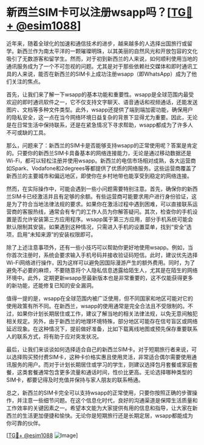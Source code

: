 # 新西兰SIM卡可以注册wsapp吗？[[TG💪+ @esim1088](https://t.me/s/esim1088)]

近年来，随着全球化的加速和通信技术的进步，越来越多的人选择出国旅行或留学。新西兰作为南太平洋的一颗璀璨明珠，以其美丽的自然风光和开放包容的文化吸引了无数游客和留学生。然而，对于初到新西兰的人来说，如何顺利使用当地的通讯服务成为了一个不可忽视的问题。尤其是对于那些依赖社交媒体和即时通讯工具的人来说，能否在新西兰的SIM卡上成功注册wsapp（即WhatsApp）成为了他们关注的焦点。

首先，让我们来了解一下wsapp的基本功能和重要性。wsapp是全球范围内最受欢迎的即时通讯软件之一，它不仅支持文字聊天、语音通话和视频通话，还能发送图片、文档等多种文件类型。此外，wsapp还提供了端到端加密功能，确保用户的隐私安全，这一点在当今网络环境日益复杂的背景下显得尤为重要。因此，无论是在日常生活中保持联系，还是在紧急情况下寻求帮助，wsapp都成为了许多人不可或缺的工具。

那么，问题来了：新西兰的SIM卡是否能够支持wsapp的正常使用呢？答案是肯定的。只要你的新西兰SIM卡具备基本的网络连接能力，无论是通过移动数据还是Wi-Fi，都可以轻松注册并使用wsapp。新西兰的电信市场相对成熟，各大运营商如Spark、Vodafone和2degrees等都提供了优质的网络服务。这些运营商覆盖了新西兰的主要城市和偏远地区，即使你在乡村地带也能享受到稳定的网络连接。

然而，在实际操作中，可能会遇到一些小问题需要特别注意。首先，确保你的新西兰SIM卡已经激活并且有足够的余额。有些运营商可能要求用户进行身份验证，这是为了符合当地法律法规的要求。如果你在激活过程中遇到困难，可以直接联系运营商的客服热线，通常会有专门的工作人员为你解答疑问。其次，检查你的手机设置是否允许安装第三方应用程序。wsapp属于第三方应用，部分手机系统可能会默认限制其安装。如果遇到这种情况，只需进入手机的设置菜单，找到“安全”选项，启用“未知来源”的安装权限即可。

除了上述注意事项外，还有一些小技巧可以帮助你更好地使用wsapp。例如，当你首次注册时，系统会要求输入手机号码并接收验证码短信。此时，建议优先选择Wi-Fi网络进行操作，因为这样可以避免因国际漫游产生的额外费用。同时，为了避免不必要的麻烦，不要随意将个人隐私信息透露给陌生人，尤其是在陌生的网络环境中。此外，定期更新wsapp至最新版本也是非常重要的，这不仅能获得更多的新功能，还能修复已知的安全漏洞。

值得一提的是，wsapp在全球范围内被广泛使用，但不同国家和地区可能对它的使用政策有所不同。在新西兰，wsapp的使用通常是完全合法且不受限制的。不过，如果你计划长期居住或工作，建议了解当地的相关法律法规，以免无意间触犯相关规定。另外，由于新西兰的地理环境特殊，部分地区可能存在信号盲区或网络延迟现象。在这种情况下，提前做好准备，比如下载离线地图或预先保存重要联系人的联系方式，将有助于应对突发状况。

最后，让我们来谈谈如何选择适合自己的新西兰SIM卡。对于短期旅行者来说，可以选择购买预付费SIM卡，这种卡价格实惠且使用灵活，非常适合偶尔需要使用通讯服务的用户。而对于计划长期居住或学习的学生，则建议选择包月套餐或家庭套餐，这类套餐通常包含更多流量和通话时间，性价比更高。无论选择哪种类型的SIM卡，都要记得及时充值并保持与家人朋友的联系畅通。

总之，新西兰的SIM卡完全可以支持wsapp的正常使用，只要你按照正确的步骤操作，并注意一些细节问题。在这个信息化时代，良好的沟通渠道是保障生活质量和工作效率的关键因素之一。希望本文能为大家提供有用的信息和指导，让大家在新西兰的生活更加便捷和愉快。无论你是短期旅行还是长期定居，wsapp都能成为你可靠的伙伴。

[[TG💪+ @esim1088](https://t.me/s/esim1088) ![Image](https://i.postimg.cc/4NQfJmqS/Snipaste-2025-05-13-00-14-12.png)]